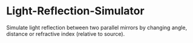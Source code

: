 # Light-Reflection-Simulator
Simulate light reflection between two parallel mirrors by changing angle, distance or refractive index (relative to source). 
